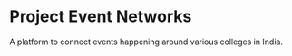 Project Event Networks
======================

A platform to connect events happening around various colleges in India.
